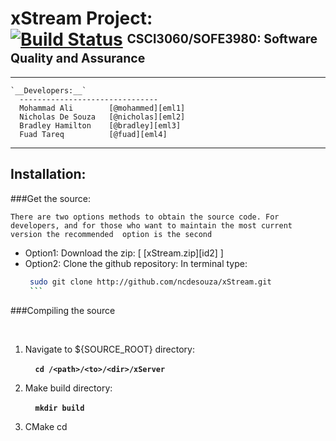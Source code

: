 xStream Project: <br> [![Build Status](https://magnum.travis-ci.com/ncdesouza/xstream.svg?token=WZRVmSR43sduJMwFxmyr)][wdgt]  <sup><sub>CSCI3060/SOFE3980: Software Quality and Assurance</sub></sup>
=================
---
             
```
`__Developers:__`       
  -------------------------------                  
  Mohammad Ali        [@mohammed][eml1]     
  Nicholas De Souza   [@nicholas][eml2]     
  Bradley Hamilton    [@bradley][eml3]     
  Fuad Tareq          [@fuad][eml4]                

```
             
---             
Installation:           
--------------           
###Get the source:          

    There are two options methods to obtain the source code. For developers, and for those who want to maintain the most current version the recommended  option is the second  

* Option1: Download the zip:
  \[ [xStream.zip][id2] \] 
* Option2: Clone the github repository:
    In terminal type:
     ```bash
      sudo git clone http://github.com/ncdesouza/xStream.git
      ```
   
    
###Compiling the source

   &nbsp;&nbsp;&nbsp;&nbsp;

1. Navigate to ${SOURCE_ROOT} directory:

    &nbsp;&nbsp;&nbsp;&nbsp;__`cd /<path>/<to>/<dir>/xServer`__

2. Make build directory:

    &nbsp;&nbsp;&nbsp;&nbsp;__`mkdir build`__
    
3. CMake
    cd  





[id01]: <https://magnum.travis-ci.com/ncdesouza/xstream.svg?token=WZRVmSR43sduJMwFxmyr>
[id02]: <https://github.com/100481185/CSCI3060-SOFE3980-Project/archive/master.zip>     
[wdgt]: (https://magnum.travis-ci.com/ncdesouza/xstream)
[eml1]: <mohammad.ali3@uoit.net>   
[eml2]: <nicholas.desouza@uoit.net>
[eml3]: <bradley.hamilton@uoit.net>
[eml4]: <fuad.tareq@uoit.net>   

